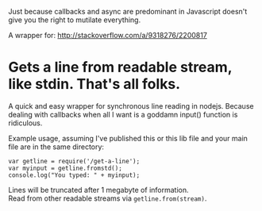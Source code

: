 Just because callbacks and async are predominant in Javascript doesn't give you the right to mutilate everything.  

A wrapper for: http://stackoverflow.com/a/9318276/2200817  

# Gets a line from readable stream, like stdin. That's all folks.  

A quick and easy wrapper for synchronous line reading in nodejs.
Because dealing with callbacks when all I want is
a goddamn input() function is ridiculous.  

Example usage, assuming I've published this
or this lib file and your main file are in the same directory:  

    var getline = require('/get-a-line');
    var myinput = getline.fromstd();
    console.log("You typed: " + myinput);

Lines will be truncated after 1 megabyte of information.  
Read from other readable streams via `getline.from(stream)`.  
